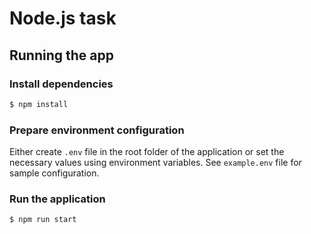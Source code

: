 # Node.js task

## Running the app

### Install dependencies
```bash
$ npm install
```

### Prepare environment configuration
Either create `.env` file in the root folder of the application or set the necessary values using environment variables. See `example.env` file for sample configuration.  

### Run the application
```bash
$ npm run start
```